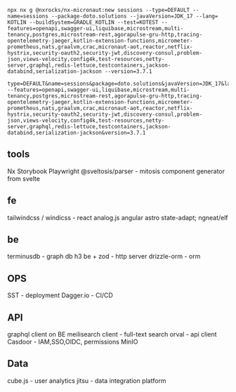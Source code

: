 ```
npx nx g @nxrocks/nx-micronaut:new sessions --type=DEFAULT --name=sessions --package-doto.solutions --javaVersion=JDK_17 --lang=
KOTLIN --buildSystem=GRADLE_KOTLIN --test=KOTEST --features=openapi,swagger-ui,liquibase,microstream,multi-tenancy,postgres,microstream-rest,agorapulse-gru-http,tracing-opentelemetry-jaeger,kotlin-extension-functions,micrometer-prometheus,nats,graalvm,crac,micronaut-aot,reactor,netflix-hystrix,security-oauth2,security-jwt,discovery-consul,problem-json,views-velocity,config4k,test-resources,netty-server,graphql,redis-lettuce,testcontainers,jackson-databind,serialization-jackson --version=3.7.1
```

```
type=DEFAULT&name=sessions&package=doto.solutions&javaVersion=JDK_17&lang=KOTLIN&build=GRADLE_KOTLIN&test=KOTEST --features=openapi,swagger-ui,liquibase,microstream,multi-tenancy,postgres,microstream-rest,agorapulse-gru-http,tracing-opentelemetry-jaeger,kotlin-extension-functions,micrometer-prometheus,nats,graalvm,crac,micronaut-aot,reactor,netflix-hystrix,security-oauth2,security-jwt,discovery-consul,problem-json,views-velocity,config4k,test-resources,netty-server,graphql,redis-lettuce,testcontainers,jackson-databind,serialization-jackson&version=3.7.1
```

## tools
Nx
Storybook
Playwright
@sveltosis/parser - mitosis component generator from svelte

## fe
tailwindcss / windicss - react
analog.js
angular
astro
state-adapt; ngneat/elf

## be 
terminusdb - graph db
h3 be + zod - http server
drizzle-orm - orm

## OPS
SST - deployment
Dagger.io - CI/CD

## API
graphql client on BE
meilisearch client - full-text search
orval - api client
Casdoor - IAM,SSO,OIDC, permissions
MinIO

## Data
cube.js - user analytics
jitsu - data integration platform
